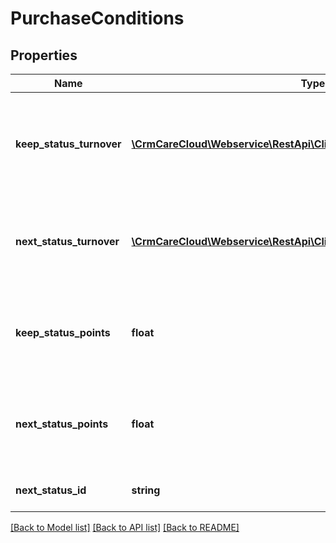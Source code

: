# PurchaseConditions

## Properties
Name | Type | Description | Notes
------------ | ------------- | ------------- | -------------
**keep_status_turnover** | [**\CrmCareCloud\Webservice\RestApi\Client\Model\QualificationTurnover[]**](QualificationTurnover.md) | Missing turnover to keep current status in every active currency. | [optional] 
**next_status_turnover** | [**\CrmCareCloud\Webservice\RestApi\Client\Model\QualificationTurnover[]**](QualificationTurnover.md) | Missing turnover to the next status in every active currency. | [optional] 
**keep_status_points** | **float** | Amount of points a customer needs to keep current status. | [optional] 
**next_status_points** | **float** | Amount of points a customer needs to move to the following status. | [optional] 
**next_status_id** | **string** | ID of the following status. | [optional] 

[[Back to Model list]](../../README.md#documentation-for-models) [[Back to API list]](../../README.md#documentation-for-api-endpoints) [[Back to README]](../../README.md)

